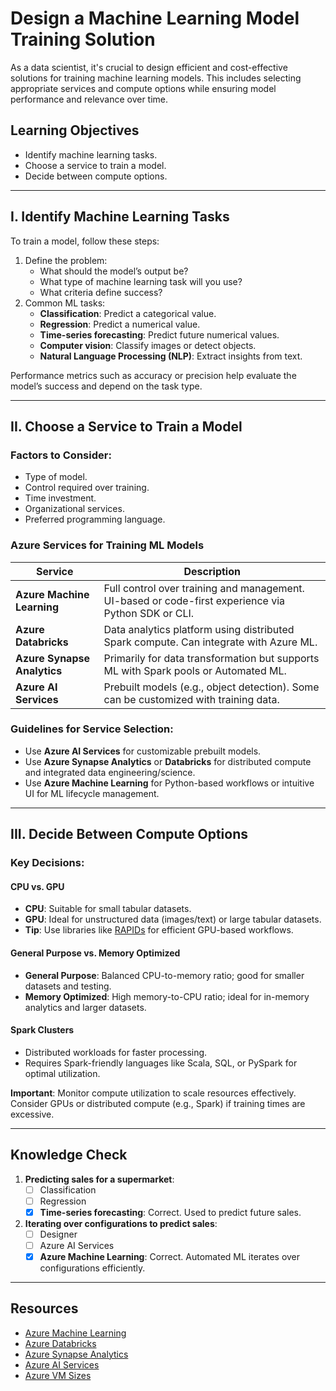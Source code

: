 # Design a Machine Learning Model Training Solution

As a data scientist, it's crucial to design efficient and cost-effective solutions for training machine learning models. This includes selecting appropriate services and compute options while ensuring model performance and relevance over time.

## Learning Objectives
- Identify machine learning tasks.
- Choose a service to train a model.
- Decide between compute options.

---

## I. Identify Machine Learning Tasks
To train a model, follow these steps:
1. Define the problem:
   - What should the model’s output be?
   - What type of machine learning task will you use?
   - What criteria define success?
2. Common ML tasks:
   - **Classification**: Predict a categorical value.
   - **Regression**: Predict a numerical value.
   - **Time-series forecasting**: Predict future numerical values.
   - **Computer vision**: Classify images or detect objects.
   - **Natural Language Processing (NLP)**: Extract insights from text.

Performance metrics such as accuracy or precision help evaluate the model’s success and depend on the task type.

---

## II. Choose a Service to Train a Model
### Factors to Consider:
- Type of model.
- Control required over training.
- Time investment.
- Organizational services.
- Preferred programming language.

### Azure Services for Training ML Models

| Service                | Description                                                                                   |
|------------------------|-----------------------------------------------------------------------------------------------|
| **Azure Machine Learning** | Full control over training and management. UI-based or code-first experience via Python SDK or CLI. |
| **Azure Databricks**      | Data analytics platform using distributed Spark compute. Can integrate with Azure ML.         |
| **Azure Synapse Analytics** | Primarily for data transformation but supports ML with Spark pools or Automated ML.             |
| **Azure AI Services**      | Prebuilt models (e.g., object detection). Some can be customized with training data.           |

### Guidelines for Service Selection:
- Use **Azure AI Services** for customizable prebuilt models.
- Use **Azure Synapse Analytics** or **Databricks** for distributed compute and integrated data engineering/science.
- Use **Azure Machine Learning** for Python-based workflows or intuitive UI for ML lifecycle management.

---

## III. Decide Between Compute Options
### Key Decisions:
#### CPU vs. GPU
- **CPU**: Suitable for small tabular datasets.
- **GPU**: Ideal for unstructured data (images/text) or large tabular datasets. 
- **Tip**: Use libraries like [RAPIDs](https://rapids.ai/) for efficient GPU-based workflows.

#### General Purpose vs. Memory Optimized
- **General Purpose**: Balanced CPU-to-memory ratio; good for smaller datasets and testing.
- **Memory Optimized**: High memory-to-CPU ratio; ideal for in-memory analytics and larger datasets.

#### Spark Clusters
- Distributed workloads for faster processing.
- Requires Spark-friendly languages like Scala, SQL, or PySpark for optimal utilization.

**Important**: Monitor compute utilization to scale resources effectively. Consider GPUs or distributed compute (e.g., Spark) if training times are excessive.

---

## Knowledge Check
1. **Predicting sales for a supermarket**:
   - [ ] Classification
   - [ ] Regression
   - [x] **Time-series forecasting**: Correct. Used to predict future sales.

2. **Iterating over configurations to predict sales**:
   - [ ] Designer
   - [ ] Azure AI Services
   - [x] **Azure Machine Learning**: Correct. Automated ML iterates over configurations efficiently.

---

## Resources
- [Azure Machine Learning](https://learn.microsoft.com/en-us/azure/machine-learning/overview-what-is-azure-machine-learning?view=azureml-api-2)
- [Azure Databricks](https://learn.microsoft.com/en-us/azure/databricks/introduction/)
- [Azure Synapse Analytics](https://learn.microsoft.com/en-us/azure/synapse-analytics/machine-learning/what-is-machine-learning)
- [Azure AI Services](https://learn.microsoft.com/en-us/azure/ai-services/what-are-ai-services)
- [Azure VM Sizes](https://learn.microsoft.com/en-us/azure/virtual-machines/sizes/overview)
